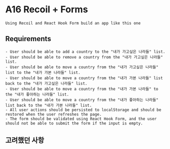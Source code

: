 # A16 Recoil + Forms

    Using Recoil and React Hook Form build an app like this one

## Requirements

    - User should be able to add a country to the "내가 가고싶은 나라들" list.
    - User should be able to remove a country from the "내가 가고싶은 나라들" list.
    - User should be able to move a country from the "내가 가고싶은 나라들" list to the "내가 가본 나라들" list.
    - User should be able to move a country from the "내가 가본 나라들" list back to the "내가 가고싶은 나라들" list.
    - User should be able to move a country from the "내가 가본 나라들" to the "내가 좋아하는 나라들" list.
    - User should be able to move a country from the "내가 좋아하는 나라들" list back to the "내가 가본 나라들" list.
    - All user actions should be persisted to localStorage and should be restored when the user refreshes the page.
    - The form should be validated using React Hook Form, and the user should not be able to submit the form if the input is empty.

## 고려했던 사항
